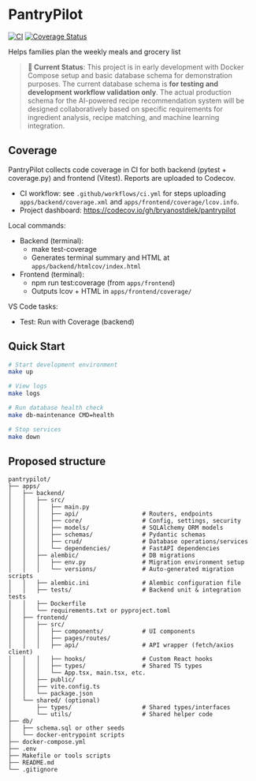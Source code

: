# PantryPilot

[![CI](https://github.com/bryanostdiek/pantrypilot/actions/workflows/ci.yml/badge.svg?branch=main)](https://github.com/bryanostdiek/pantrypilot/actions/workflows/ci.yml)
[![Coverage Status](https://codecov.io/gh/bryanostdiek/pantrypilot/branch/main/graph/badge.svg)](https://codecov.io/gh/bryanostdiek/pantrypilot)

Helps families plan the weekly meals and grocery list

> **🚧 Current Status**: This project is in early development with Docker Compose setup and basic database schema for demonstration purposes. The current database schema is **for testing and development workflow validation only**. The actual production schema for the AI-powered recipe recommendation system will be designed collaboratively based on specific requirements for ingredient analysis, recipe matching, and machine learning integration.

## Coverage

PantryPilot collects code coverage in CI for both backend (pytest + coverage.py) and frontend (Vitest). Reports are uploaded to Codecov.

- CI workflow: see `.github/workflows/ci.yml` for steps uploading `apps/backend/coverage.xml` and `apps/frontend/coverage/lcov.info`.
- Project dashboard: <https://codecov.io/gh/bryanostdiek/pantrypilot>

Local commands:

- Backend (terminal):
	- make test-coverage
	- Generates terminal summary and HTML at `apps/backend/htmlcov/index.html`
- Frontend (terminal):
	- npm run test:coverage (from `apps/frontend`)
	- Outputs lcov + HTML in `apps/frontend/coverage/`

VS Code tasks:

- Test: Run with Coverage (backend)

## Quick Start

```bash
# Start development environment
make up

# View logs
make logs

# Run database health check
make db-maintenance CMD=health

# Stop services
make down
```

## Proposed structure

```text
pantrypilot/
├── apps/
│   ├── backend/
│   │   ├── src/
│   │   │   ├── main.py
│   │   │   ├── api/                  # Routers, endpoints
│   │   │   ├── core/                 # Config, settings, security
│   │   │   ├── models/               # SQLAlchemy ORM models
│   │   │   ├── schemas/              # Pydantic schemas
│   │   │   ├── crud/                 # Database operations/services
│   │   │   └── dependencies/         # FastAPI dependencies
│   │   ├── alembic/                  # DB migrations
│   │   │   ├── env.py                # Migration environment setup
│   │   │   └── versions/             # Auto-generated migration scripts
│   │   ├── alembic.ini               # Alembic configuration file
│   │   ├── tests/                    # Backend unit & integration tests
│   │   ├── Dockerfile
│   │   └── requirements.txt or pyproject.toml
│   ├── frontend/
│   │   ├── src/
│   │   │   ├── components/           # UI components
│   │   │   ├── pages/routes/
│   │   │   ├── api/                  # API wrapper (fetch/axios client)
│   │   │   ├── hooks/                # Custom React hooks
│   │   │   ├── types/                # Shared TS types
│   │   │   └── App.tsx, main.tsx, etc.
│   │   ├── public/
│   │   ├── vite.config.ts
│   │   └── package.json
│   └── shared/ (optional)
│       ├── types/                    # Shared types/interfaces
│       └── utils/                    # Shared helper code
├── db/
│   ├── schema.sql or other seeds
│   └── docker-entrypoint scripts
├── docker-compose.yml
├── .env
├── Makefile or tools scripts
├── README.md
└── .gitignore
```
